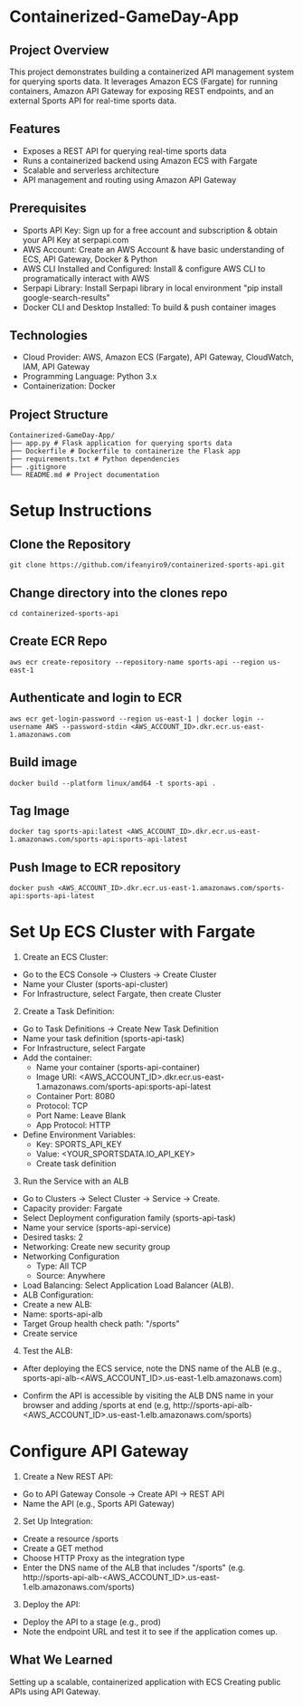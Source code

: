 # Containerized-GameDay-App
## Project Overview

This project demonstrates building a containerized API management system for querying sports data. It leverages Amazon ECS (Fargate) for running containers, Amazon API Gateway for exposing REST endpoints, and an external Sports API for real-time sports data. 

## Features

* Exposes a REST API for querying real-time sports data
* Runs a containerized backend using Amazon ECS with Fargate
* Scalable and serverless architecture
* API management and routing using Amazon API Gateway

## Prerequisites

* Sports API Key: Sign up for a free account and subscription & obtain your API Key at serpapi.com
* AWS Account: Create an AWS Account & have basic understanding of ECS, API Gateway, Docker & Python
* AWS CLI Installed and Configured: Install & configure AWS CLI to programatically interact with AWS
* Serpapi Library: Install Serpapi library in local environment "pip install google-search-results"
* Docker CLI and Desktop Installed: To build & push container images

## Technologies

* Cloud Provider: AWS, Amazon ECS (Fargate), API Gateway, CloudWatch, IAM, API Gateway
* Programming Language: Python 3.x
* Containerization: Docker

## Project Structure

```
Containerized-GameDay-App/
├── app.py # Flask application for querying sports data
├── Dockerfile # Dockerfile to containerize the Flask app
├── requirements.txt # Python dependencies
├── .gitignore
└── README.md # Project documentation
```

# Setup Instructions
## Clone the Repository

`git clone https://github.com/ifeanyiro9/containerized-sports-api.git`

## Change directory into the clones repo

`cd containerized-sports-api`

## Create ECR Repo

`aws ecr create-repository --repository-name sports-api --region us-east-1`

## Authenticate and login to ECR

`aws ecr get-login-password --region us-east-1 | docker login --username AWS --password-stdin <AWS_ACCOUNT_ID>.dkr.ecr.us-east-1.amazonaws.com`

## Build image

`docker build --platform linux/amd64 -t sports-api .`

## Tag Image

`docker tag sports-api:latest <AWS_ACCOUNT_ID>.dkr.ecr.us-east-1.amazonaws.com/sports-api:sports-api-latest`

## Push Image to ECR repository

`docker push <AWS_ACCOUNT_ID>.dkr.ecr.us-east-1.amazonaws.com/sports-api:sports-api-latest`

# Set Up ECS Cluster with Fargate

1. Create an ECS Cluster:
* Go to the ECS Console → Clusters → Create Cluster
* Name your Cluster (sports-api-cluster)
* For Infrastructure, select Fargate, then create Cluster

2. Create a Task Definition:
* Go to Task Definitions → Create New Task Definition
* Name your task definition (sports-api-task)
* For Infrastructure, select Fargate
* Add the container:
    * Name your container (sports-api-container)
    * Image URI: <AWS_ACCOUNT_ID>.dkr.ecr.us-east-1.amazonaws.com/sports-api:sports-api-latest
    * Container Port: 8080
    * Protocol: TCP
    * Port Name: Leave Blank
    * App Protocol: HTTP
* Define Environment Variables:
    * Key: SPORTS_API_KEY
    * Value: <YOUR_SPORTSDATA.IO_API_KEY>
    * Create task definition

3. Run the Service with an ALB
* Go to Clusters → Select Cluster → Service → Create.
* Capacity provider: Fargate
* Select Deployment configuration family (sports-api-task)
* Name your service (sports-api-service)
* Desired tasks: 2
* Networking: Create new security group
* Networking Configuration
    * Type: All TCP
    * Source: Anywhere
* Load Balancing: Select Application Load Balancer (ALB).
* ALB Configuration:
* Create a new ALB:
* Name: sports-api-alb
* Target Group health check path: "/sports"
* Create service

4. Test the ALB:
* After deploying the ECS service, note the DNS name of the ALB (e.g., sports-api-alb-<AWS_ACCOUNT_ID>.us-east-1.elb.amazonaws.com)

* Confirm the API is accessible by visiting the ALB DNS name in your browser and adding /sports at end (e.g, http://sports-api-alb-<AWS_ACCOUNT_ID>.us-east-1.elb.amazonaws.com/sports)

# Configure API Gateway
1. Create a New REST API:
* Go to API Gateway Console → Create API → REST API
* Name the API (e.g., Sports API Gateway)

2. Set Up Integration:
* Create a resource /sports
* Create a GET method
* Choose HTTP Proxy as the integration type
* Enter the DNS name of the ALB that includes "/sports" (e.g. http://sports-api-alb-<AWS_ACCOUNT_ID>.us-east-1.elb.amazonaws.com/sports)

3. Deploy the API:
* Deploy the API to a stage (e.g., prod)
* Note the endpoint URL and test it to see if the application comes up.

## What We Learned
Setting up a scalable, containerized application with ECS Creating public APIs using API Gateway.

